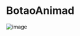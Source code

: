 # BotaoAnimad

![image](https://user-images.githubusercontent.com/98924684/185826925-957a74c5-b386-4a41-a369-9e54557c32fc.png)
